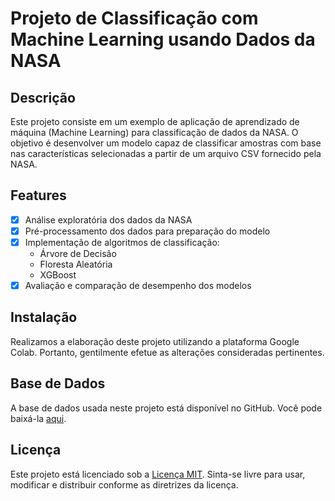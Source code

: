 # Projeto de Classificação com Machine Learning usando Dados da NASA

## Descrição

Este projeto consiste em um exemplo de aplicação de aprendizado de máquina (Machine Learning) para classificação de dados da NASA. O objetivo é desenvolver um modelo capaz de classificar amostras com base nas características selecionadas a partir de um arquivo CSV fornecido pela NASA.

## Features

- [x] Análise exploratória dos dados da NASA
- [x] Pré-processamento dos dados para preparação do modelo
- [x] Implementação de algoritmos de classificação:
  - Árvore de Decisão
  - Floresta Aleatória
  - XGBoost
- [x] Avaliação e comparação de desempenho dos modelos

## Instalação

Realizamos a elaboração deste projeto utilizando a plataforma Google Colab. Portanto, gentilmente efetue as alterações consideradas pertinentes.

## Base de Dados
A base de dados usada neste projeto está disponível no GitHub. Você pode baixá-la [aqui](https://github.com/Lucas-Justino/Problema-Classificacao-Nasa/blob/main/neo.csv).

## Licença

Este projeto está licenciado sob a [Licença MIT](LICENSE). Sinta-se livre para usar, modificar e distribuir conforme as diretrizes da licença.